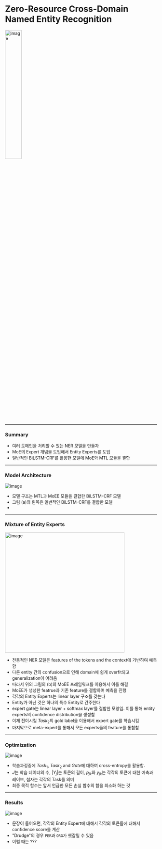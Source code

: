 # Zero-Resource Cross-Domain Named Entity Recognition
<img width="33%" alt="image" src="https://user-images.githubusercontent.com/41967014/172985907-d548606d-046d-4509-97a6-0eb6252295b3.png">

*******
### Summary
- 여러 도메인을 처리할 수 있는 NER 모델을 만들자
- MoE의 Expert 개념을 도입해서 Entity Experts를 도입 
- 일반적인 BiLSTM-CRF를 활용한 모델에 MoE와 MTL 모듈을 결합

*******
### Model Architecture
![image](https://user-images.githubusercontent.com/41967014/172986136-f6904005-0628-44bb-a66a-2ccb3ee3a269.png)
- 모델 구조는 MTL과 MoEE 모듈을 결합한 BiLSTM-CRF 모델
- 그림 (a)의 왼쪽은 일반적인 BiLSTM-CRF를 결합한 모델
- 

*******
### Mixture of Entity Experts
<img width="396" alt="image" src="https://user-images.githubusercontent.com/41967014/173003665-9934314d-9700-40a4-a5d5-d54493c19696.png">

- 전통적인 NER 모델은 features of the tokens and the context에 기반하여 예측함
- 다른 entity 간의 confusion으로 인해 domain에 쉽게 overfit되고 generalization이 어려움
- 따라서 위의 그림의 (b)의 MoEE 프레임워크를 이용해서 이를 해결
- MoEE가 생성한 featrue과 기존 feature를 결합하여 예측을 진행
- 각각의 Entity Experts는 linear layer 구조를 갖는다
- Entity가 아닌 것은 하나의 특수 Entity로 간주한다
- expert gate는 linear layer + softmax layer를 결합한 모양임. 이를 통해 entity experts의 confidence distribution을 생성함
- 이제 전이시킬 $Task_2$의 gold label을 이용해서 expert gate를 학습시킴
- 마지막으로 meta-expert를 통해서 모든 experts들의 feature를 통합함

*******
### Optimization
![image](https://user-images.githubusercontent.com/41967014/172987002-f212e698-3de6-4a0b-8689-012e9969fbdd.png)
- 학습과정중에 $Task_1$, $Task_2$ and $Gate$에 대하여 cross-entropy를 활용함.
- $J$는 학습 데이터의 수, $|Y_j|$는 토큰의 길이, $p_{jk}$와 $y_{jk}$는 각각의 토큰에 대한 예측과 레이브, 첨자는 각각의 Task를 의미
- 최종 목적 함수는 앞서 언급한 모든 손실 함수의 합을 최소화 하는 것

*******
### Results
![image](https://user-images.githubusercontent.com/41967014/172987792-b1701aaa-d5fa-4d17-9811-7dd5d5bd2c81.png)
- 문장이 들어오면, 각각의 Entity Expert에 대해서 각각의 토큰들에 대해서 confidence score를 계산
- "Drudge"의 경우 `PER`과 `ORG`가 헷갈릴 수 있음
- 이럴 때는 ???
